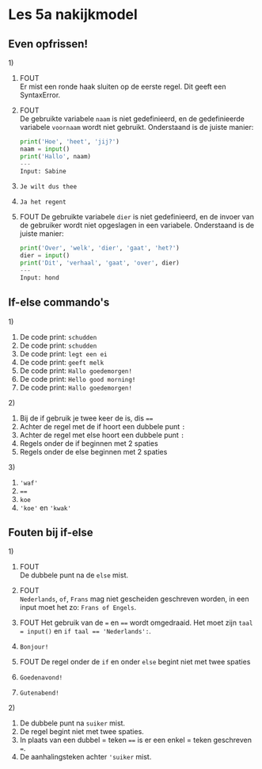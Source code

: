 # Les 5a nakijkmodel

## Even opfrissen!

1\)
1. FOUT  
Er mist een ronde haak sluiten op de eerste regel. Dit geeft een SyntaxError. 

2. FOUT   
De gebruikte variabele `naam` is niet gedefinieerd, en de gedefinieerde variabele `voornaam` wordt niet gebruikt. Onderstaand is de juiste manier:

    ```python
    print('Hoe', 'heet', 'jij?')
    naam = input()
    print('Hallo', naam)
    ---
    Input: Sabine
    ```

3. `Je wilt dus thee`    

4. `Ja het regent`   

5. FOUT
De gebruikte variabele `dier` is niet gedefinieerd, en de invoer van de gebruiker wordt niet opgeslagen in een variabele. Onderstaand is de juiste manier:

    ```python
    print('Over', 'welk', 'dier', 'gaat', 'het?')
    dier = input()
    print('Dit', 'verhaal', 'gaat', 'over', dier)
    ---
    Input: hond
    ```

## If-else commando's

1\) 
1. De code print: `schudden`   
2. De code print: `schudden`   
3. De code print: `legt een ei`   
4. De code print: `geeft melk`  
5. De code print: `Hallo goedemorgen!`   
6. De code print: `Hello good morning!`     
7. De code print: `Hallo goedemorgen!`   

2\)
1. Bij de if gebruik je twee keer de is, dis `==`
2. Achter de regel met de if hoort een dubbele punt `:`
3. Achter de regel met else hoort een dubbele punt `:`
4. Regels onder de if beginnen met 2 spaties
5. Regels onder de else beginnen met 2 spaties

3\)
1. `'waf'`
2. `==`
3. `koe`
4. `'koe'` en `'kwak'`

## Fouten bij if-else

1\)
1. FOUT   
De dubbele punt na de `else` mist.

2. FOUT   
`Nederlands`, `of`, `Frans` mag niet gescheiden geschreven worden, in een input moet het zo: `Frans of Engels`.

3. FOUT
Het gebruik van de `=` en `==` wordt omgedraaid. Het moet zijn `taal = input()` en `if taal == 'Nederlands':`.

4. `Bonjour!`

5. FOUT
De regel onder de `if` en onder `else` begint niet met twee spaties

6. `Goedenavond!`

7. `Gutenabend!`

2\)
1. De dubbele punt na `suiker` mist.
2. De regel begint niet met twee spaties.
3. In plaats van een dubbel = teken `==` is er een enkel = teken geschreven `=`.
4. De aanhalingsteken achter `'suiker` mist. 